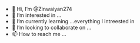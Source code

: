 - 👋 Hi, I’m @Zinwaiyan274
- 👀 I’m interested in ...
- 🌱 I’m currently learning ...everything I intreested in
- 💞️ I’m looking to collaborate on ...
- 📫 How to reach me ...

<!---
Zinwaiyan274/Zinwaiyan274 is a ✨ special ✨ repository because its `README.md` (this file) appears on your GitHub profile.
You can click the Preview link to take a look at your changes.
--->
